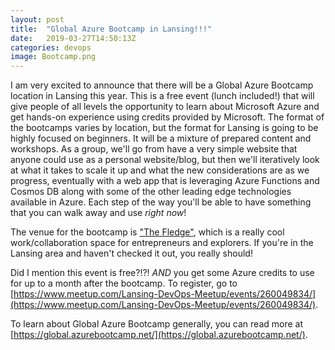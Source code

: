 ```yaml
---
layout: post
title:  "Global Azure Bootcamp in Lansing!!!"
date:   2019-03-27T14:50:13Z
categories: devops
image: Bootcamp.png
---
```

I am very excited to announce that there will be a Global Azure Bootcamp location in Lansing this year. This is a free event (lunch included!) that will give people of all levels the opportunity to learn about Microsoft Azure and get hands-on experience using credits provided by Microsoft. The format of the bootcamps varies by location, but the format for Lansing is going to be highly focused on beginners. It will be a mixture of prepared content and workshops. As a group, we'll go from have a very simple website that anyone could use as a personal website/blog, but then we'll iteratively look at what it takes to scale it up and what the new considerations are as we progress, eventually with a web app that is leveraging Azure Functions and Cosmos DB along with some of the other leading edge technologies available in Azure. Each step of the way you'll be able to have something that you can walk away and use _right now_!

The venue for the bootcamp is ["The Fledge"](http://thefledge.com/), which is a really cool work/collaboration space for entrepreneurs and explorers. If you're in the Lansing area and haven't checked it out, you really should!

Did I mention this event is free?!?! _AND_ you get some Azure credits to use for up to a month after the bootcamp. To register, go to [https://www.meetup.com/Lansing-DevOps-Meetup/events/260049834/](https://www.meetup.com/Lansing-DevOps-Meetup/events/260049834/).

To learn about Global Azure Bootcamp generally, you can read more at [https://global.azurebootcamp.net/](https://global.azurebootcamp.net/).